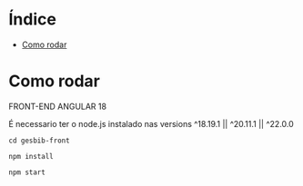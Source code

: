 # Índice 

* [Como rodar](#Como-rodar)
# Como rodar
FRONT-END ANGULAR 18

É necessario ter o node.js instalado nas versions ^18.19.1 || ^20.11.1 || ^22.0.0
```
cd gesbib-front
```

```
npm install
```

```
npm start
```
